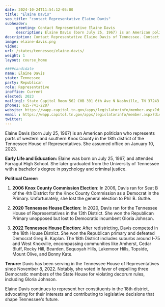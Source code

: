 ```yaml
---
date: 2024-10-24T11:54:12-05:00
title: "Elaine Davis"
seo_title: "contact Representative Elaine Davis"
subheader:
     greeting: Contact Representative Elaine Davis
     description: Elaine Davis (born July 25, 1967) is an American politician who represents parts of western and southern Knox County in the 18th district of the Tennessee House of Representatives.
description: Contact Representative Elaine Davis of Tennessee. Contact information for Elaine Davis includes email address, phone number, and mailing address.
image: elaine-davis.png
video:
url: /states/tennessee/elaine-davis/
weight: 1
layout: course_home

####candidate
name: Elaine Davis
state: Tennessee
party: Republican
role: Representative
inoffice: Current
elected: 2023
mailing1: State Capitol Room 562 CHB 301 6th Ave N Nashville, TN 37243 
phone1: 615-741-2287
website: https://wapp.capitol.tn.gov/apps/legislatorinfo/member.aspx?district=H18/
email : https://wapp.capitol.tn.gov/apps/legislatorinfo/member.aspx?district=H18/
twitter: 
---
```

Elaine Davis (born July 25, 1967) is an American politician who represents parts of western and southern Knox County in the 18th district of the Tennessee House of Representatives. She assumed office on January 10, 2023.

**Early Life and Education:**
Elaine was born on July 25, 1967, and attended Farragut High School. She later graduated from the University of Tennessee with a bachelor's degree in psychology and criminal justice.

**Political Career:**
1. **2006 Knox County Commission Election:**
   In 2006, Davis ran for Seat B of the 4th District for the Knox County Commission as a Democrat in the Primary. Unfortunately, she lost the general election to Phil B. Guthe.

2. **2020 Tennessee House Election:**
   In 2020, Davis ran for the Tennessee House of Representatives in the 13th District. She won the Republican Primary unopposed but lost to Democratic incumbent Gloria Johnson.

3. **2022 Tennessee House Election:**
   After redistricting, Davis competed in the 18th House District. She won the Republican primary and defeated Democrat Greg B. Kaplan. The 18th District includes suburbs around I-75 and West Knoxville, encompassing communities like Amherst, Cedar Bluff, Rocky Hill, Bearden, Sequoyah Hills, Lakemoor Hills, Topside, Mount Olive, and Bonny Kate.

**Tenure:**
Davis has been serving in the Tennessee House of Representatives since November 8, 2022. Notably, she voted in favor of expelling three Democratic members of the State House for violating decorum rules, including Gloria Johnson.

Elaine Davis continues to represent her constituents in the 18th district, advocating for their interests and contributing to legislative decisions that shape Tennessee's future.
